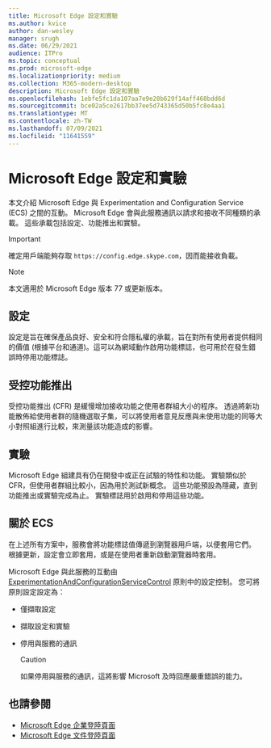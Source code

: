 ```yaml
---
title: Microsoft Edge 設定和實驗
ms.author: kvice
author: dan-wesley
manager: srugh
ms.date: 06/29/2021
audience: ITPro
ms.topic: conceptual
ms.prod: microsoft-edge
ms.localizationpriority: medium
ms.collection: M365-modern-desktop
description: Microsoft Edge 設定和實驗
ms.openlocfilehash: 1ebfe5fc1da107aa7e9e20b629f14aff468bdd6d
ms.sourcegitcommit: bce02a5ce2617bb37ee5d743365d50b5fc8e4aa1
ms.translationtype: MT
ms.contentlocale: zh-TW
ms.lasthandoff: 07/09/2021
ms.locfileid: "11641559"
---
```

# <a name="microsoft-edge-configurations-and-experimentation"></a>Microsoft Edge 設定和實驗

本文介紹 Microsoft Edge 與 Experimentation and Configuration Service (ECS) 之間的互動。 Microsoft Edge 會與此服務通訊以請求和接收不同種類的承載。 這些承載包括設定、功能推出和實驗。

> [!IMPORTANT]
> 確定用戶端能夠存取 `https://config.edge.skype.com`，因而能接收負載。

> [!NOTE]
> 本文適用於 Microsoft Edge 版本 77 或更新版本。

## <a name="configurations"></a>設定

設定是旨在確保產品良好、安全和符合隱私權的承載，旨在對所有使用者提供相同的價值 (根據平台和通道)。這可以為網域動作啟用功能標誌，也可用於在發生錯誤時停用功能標誌。

## <a name="controlled-feature-rollout"></a>受控功能推出

受控功能推出 (CFR) 是緩慢增加接收功能之使用者群組大小的程序。 透過將新功能散佈給使用者群的隨機選取子集，可以將使用者意見反應與未使用功能的同等大小對照組進行比較，來測量該功能造成的影響。

## <a name="experiments"></a>實驗

Microsoft Edge 組建具有仍在開發中或正在試驗的特性和功能。 實驗類似於 CFR，但使用者群組比較小，因為用於測試新概念。 這些功能預設為隱藏，直到功能推出或實驗完成為止。 實驗標誌用於啟用和停用這些功能。

## <a name="about-the-ecs"></a>關於 ECS

在上述所有方案中，服務會將功能標誌值傳遞到瀏覽器用戶端，以便套用它們。 根據更新，設定會立即套用，或是在使用者重新啟動瀏覽器時套用。

Microsoft Edge 與此服務的互動由 [ExperimentationAndConfigurationServiceControl](./microsoft-edge-policies.md#experimentationandconfigurationservicecontrol) 原則中的設定控制。 您可將原則設定設定為：

- 僅擷取設定
- 擷取設定和實驗
- 停用與服務的通訊

  > [!CAUTION]
  > 如果停用與服務的通訊，這將影響 Microsoft 及時回應嚴重錯誤的能力。

## <a name="see-also"></a>也請參閱

- [Microsoft Edge 企業登陸頁面](https://www.microsoftedgeinsider.com/enterprise)
- [Microsoft Edge 文件登陸頁面](./index.yml)